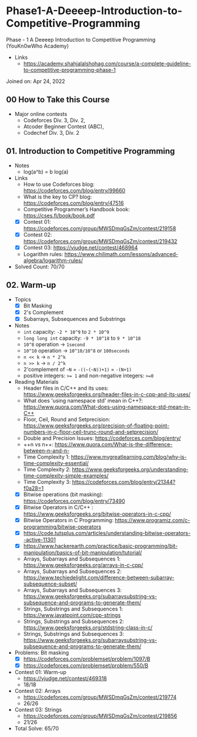 # Phase1-A-Deeeep-Introduction-to-Competitive-Programming

Phase - 1 A Deeeep Introduction to Competitive Programming (YouKn0wWho Academy)

-   Links
    -   https://academy.shahjalalshohag.com/course/a-complete-guideline-to-competitive-programming-phase-1

Joined on: Apr 24, 2022

## 00 How to Take this Course

-   Major online contests
    -   Codeforces Div. 3, Div. 2,
    -   Atcoder Beginner Contest (ABC),
    -   Codechef Div. 3, Div. 2

## 01. Introduction to Competitive Programming

-   Notes
    -   log(a^b) = b log(a)
-   Links
    -   How to use Codeforces blog: https://codeforces.com/blog/entry/99660
    -   What is the key to CP? blog: https://codeforces.com/blog/entry/47516
    -   Competitive Programmer’s Handbook book: https://cses.fi/book/book.pdf
    -   [x] Contest 01: https://codeforces.com/group/MWSDmqGsZm/contest/219158
    -   [x] Contest 02: https://codeforces.com/group/MWSDmqGsZm/contest/219432
    -   [x] Contest 03: https://vjudge.net/contest/468964
    -   Logarithm rules: https://www.chilimath.com/lessons/advanced-algebra/logarithm-rules/
-   Solved Count: 70/70

## 02. Warm-up

-   Topics
    -   [x] Bit Masking
    -   [x] 2's Complement
    -   [x] Subarrays, Subsequences and Substrings
-   Notes
    -   `int` capacity: `-2 * 10^9` to `2 * 10^9`
    -   `long long int` capacity: `-9 * 10^18` to `9 * 10^18`
    -   `10^8` operation -> `1second`
    -   `10^10` operation -> `10^10/10^8` or `100seconds`
    -   `n << k` -> `n * 2^k`
    -   `n >> k` -> `n / 2^k`
    -   2'complement of `~N` = `-((~(~N))+1)` = `-(N+1)`
    -   positive integers: `>= 1` and non-negative integers: `>=0`
-   Reading Materials
    -   Header files in C/C++ and its uses: https://www.geeksforgeeks.org/header-files-in-c-cpp-and-its-uses/
    -   What does 'using namespace std' mean in C++?: https://www.quora.com/What-does-using-namespace-std-mean-in-C++
    -   Floor, Ceil, Round and Setprecision: https://www.geeksforgeeks.org/precision-of-floating-point-numbers-in-c-floor-ceil-trunc-round-and-setprecision/
    -   Double and Precision Issues: https://codeforces.com/blog/entry/
    -   ++n vs n++: https://www.quora.com/What-is-the-difference-between-n-and-n-
    -   Time Complexity 1: https://www.mygreatlearning.com/blog/why-is-time-complexity-essential/
    -   Time Complexity 2: https://www.geeksforgeeks.org/understanding-time-complexity-simple-examples/
    -   Time Complexity 3: https://codeforces.com/blog/entry/21344?f0a28=1
    -   [x] Bitwise operations (bit masking): https://codeforces.com/blog/entry/73490
    -   [x] Bitwise Operators in C/C++ : https://www.geeksforgeeks.org/bitwise-operators-in-c-cpp/
    -   [x] Bitwise Operators in C Programming: https://www.programiz.com/c-programming/bitwise-operators
    -   [x] https://code.tutsplus.com/articles/understanding-bitwise-operators--active-11301
    -   [x] https://www.hackerearth.com/practice/basic-programming/bit-manipulation/basics-of-bit-manipulation/tutorial/
    -   Arrays, Subarrays and Subsequences 1: https://www.geeksforgeeks.org/arrays-in-c-cpp/
    -   Arrays, Subarrays and Subsequences 2: https://www.techiedelight.com/difference-between-subarray-subsequence-subset/
    -   Arrays, Subarrays and Subsequences 3: https://www.geeksforgeeks.org/subarraysubstring-vs-subsequence-and-programs-to-generate-them/
    -   Strings, Substrings and Subsequences 1: https://www.javatpoint.com/cpp-strings
    -   Strings, Substrings and Subsequences 2: https://www.geeksforgeeks.org/stdstring-class-in-c/
    -   Strings, Substrings and Subsequences 3: https://www.geeksforgeeks.org/subarraysubstring-vs-subsequence-and-programs-to-generate-them/
-   Problems: Bit masking
    -   [x] https://codeforces.com/problemset/problem/1097/B
    -   [x] https://codeforces.com/problemset/problem/550/B
-   Contest 01: Warm-up
    -   https://vjudge.net/contest/469318
    -   18/18
-   Contest 02: Arrays
    -   https://codeforces.com/group/MWSDmqGsZm/contest/219774
    -   26/26
-   Contest 03: Strings
    -   https://codeforces.com/group/MWSDmqGsZm/contest/219856
    -   21/26
-   Total Solve: 65/70
